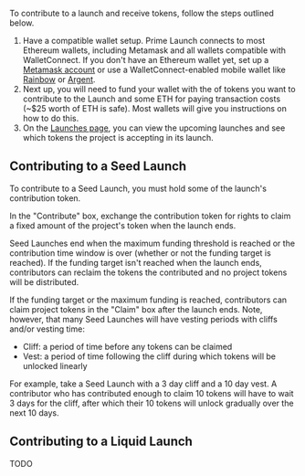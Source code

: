 To contribute to a launch and receive tokens, follow the steps outlined below. 

1. Have a compatible wallet setup. Prime Launch connects to most Ethereum wallets, including Metamask and all wallets compatible with WalletConnect. If you don't have an Ethereum wallet yet, set up a <a href="https://metamask.io/" target="_blank" rel="noopener noreferrer">Metamask account</a> or use a WalletConnect-enabled mobile wallet like <a href="https://rainbow.me/" target="_blank" rel="noopener noreferrer">Rainbow</a> or <a href="https://www.argent.xyz/" target="_blank" rel="noopener noreferrer">Argent</a>.
2. Next up, you will need to fund your wallet with the of tokens you want to contribute to the Launch and some ETH for paying transaction costs (~$25 worth of ETH is safe). Most wallets will give you instructions on how to do this. 
4. On the <a href="/launches">Launches page</a>, you can view the upcoming launches and see which tokens the project is accepting in its launch.

## Contributing to a Seed Launch

To contribute to a Seed Launch, you must hold some of the launch's contribution token.

In the "Contribute" box, exchange the contribution token for rights to claim a fixed amount of the project's token when the launch ends. 

Seed Launches end when the maximum funding threshold is reached or the contribution time window is over (whether or not the funding target is reached). If the funding target isn't reached when the launch ends, contributors can reclaim the tokens the contributed and no project tokens will be distributed. 

If the funding target or the maximum funding is reached, contributors can claim project tokens in the "Claim" box after the launch ends. Note, however, that many Seed Launches will have vesting periods with cliffs and/or vesting time:
- Cliff: a period of time before any tokens can be claimed
- Vest: a period of time following the cliff during which tokens will be unlocked linearly

For example, take a Seed Launch with a 3 day cliff and a 10 day vest. A contributor who has contributed enough to claim 10 tokens will have to wait 3 days for the cliff, after which their 10 tokens will unlock gradually over the next 10 days.

## Contributing to a Liquid Launch

TODO
